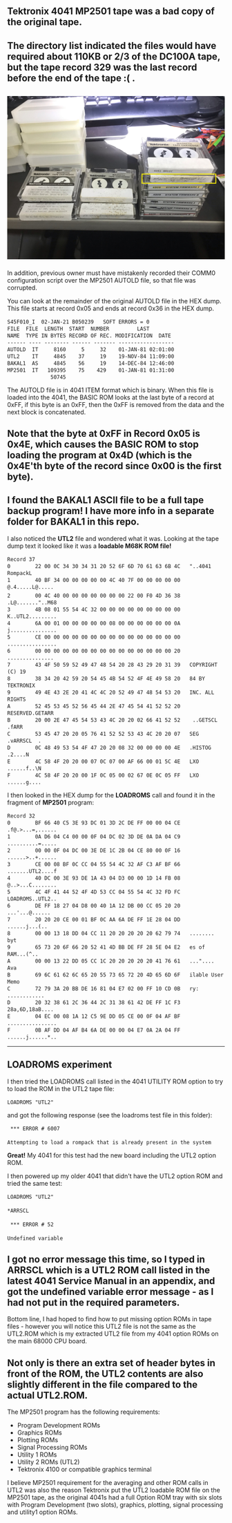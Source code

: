 Tektronix 4041 MP2501 tape was a bad copy of the original tape.
-------
The directory list indicated the files would have required about 110KB or 2/3 of the DC100A tape, but the tape record 329 was the last record before the end of the tape :( .
-------
![MP2501 tape](./MP2501%20tape.jpg)
-------
In addition, previous owner must have mistakenly recorded their COMM0 configuration script over the MP2501 AUTOLD file, so that file was corrupted.

You can look at the remainder of the original AUTOLD file in the HEX dump.  This file starts at record 0x05 and ends at record 0x36 in the HEX dump.
```Assembly
S45F010_I  02-JAN-21 B050239   SOFT ERRORS = 0        
FILE  FILE  LENGTH  START  NUMBER         LAST       
NAME  TYPE IN BYTES RECORD OF REC. MODIFICATION  DATE
------ ---- -------- ------ ------- ------------------
AUTOLD  IT     8160     5     32    01-JAN-81 02:01:00
UTL2    IT     4845    37     19    19-NOV-84 11:09:00
BAKAL1  AS     4845    56     19    14-DEC-84 12:46:00
MP2501  IT   109395    75    429    01-JAN-81 01:31:00
              50745                                   
```
The AUTOLD file is in 4041 ITEM format which is binary.  When this file is loaded into the 4041, the BASIC ROM looks at the last byte of a record at 0xFF, if this byte is an 0xFF, then the 0xFF is removed from the data and the next block is concatenated.

Note that the byte at 0xFF in Record 0x05 is 0x4E, which causes the BASIC ROM to stop loading the program at 0x4D (which is the 0x4E'th byte of the record since 0x00 is the first byte).
-------
I found the BAKAL1 ASCII file to be a full tape backup program!  I have more info in a separate folder for BAKAL1 in this repo.
-------
I also noticed the **UTL2** file and wondered what it was.  Looking at the tape dump text it looked like it was a **loadable M68K ROM file!**

```Assembly
Record 37
0        22 00 0C 34 30 34 31 20 52 6F 6D 70 61 63 6B 4C   "..4041 RompackL
1        40 BF 34 00 00 00 00 00 4C 40 7F 00 00 00 00 00   @.4.....L@.....
2        00 4C 40 00 00 00 00 00 00 00 22 00 F0 4D 36 38   .L@......."..M68
3        4B 08 01 55 54 4C 32 00 00 00 00 00 00 00 00 00   K..UTL2.........
4        6A 00 01 00 00 00 00 00 08 00 00 00 00 00 00 0A   j...............
5        CE 00 00 00 00 00 00 00 00 00 00 00 00 00 00 00   ................
6        00 00 00 00 00 00 00 00 00 00 00 00 00 00 00 20   ............... 
7        43 4F 50 59 52 49 47 48 54 20 28 43 29 20 31 39   COPYRIGHT (C) 19
8        38 34 20 42 59 20 54 45 4B 54 52 4F 4E 49 58 20   84 BY TEKTRONIX 
9        49 4E 43 2E 20 41 4C 4C 20 52 49 47 48 54 53 20   INC. ALL RIGHTS 
A        52 45 53 45 52 56 45 44 2E 47 45 54 41 52 52 20   RESERVED.GETARR 
B        20 00 2E 47 45 54 53 43 4C 20 20 02 66 41 52 52    ..GETSCL  .fARR
C        53 45 47 20 20 05 76 41 52 52 53 43 4C 20 20 07   SEG  .vARRSCL  .
D        0C 48 49 53 54 4F 47 20 20 08 32 00 00 00 00 4E   .HISTOG  .2....N
E        4C 58 4F 20 20 00 07 0C 07 00 AF 66 00 01 5C 4E   LXO  ......f..\N
F        4C 58 4F 20 20 00 1F 0C 05 00 02 67 0E 0C 05 FF   LXO  ......g....
```
I then looked in the HEX dump for the **LOADROMS** call and found it in the fragment of **MP2501** program:

```Assembly
Record 32
0        BF 66 40 C5 3E 93 DC 01 3D 2C DE FF 00 00 04 CE   .f@.>...=,......
1        0A D6 04 C4 00 00 0F 04 DC 02 3D DE 0A DA 04 C9   ..........=.....
2        00 00 0F 04 DC 00 3E DE 1C 2B 04 CE 80 00 0F 16   ......>..+......
3        CE 00 08 BF 0C CC 04 55 54 4C 32 AF C3 AF BF 66   .......UTL2....f
4        40 DC 00 3E 93 DE 1A 43 04 D3 00 00 1D 14 FB 08   @..>...C........
5        4C 4F 41 44 52 4F 4D 53 CC 04 55 54 4C 32 FD FC   LOADROMS..UTL2..
6        DE FF 18 27 04 D8 00 40 1A 12 DB 00 CC 05 20 20   ...'...@......  
7        20 20 20 CE 00 01 BF 0C AA 6A DE FF 1E 28 04 DD      ......j...(..
8        00 00 13 18 DD 04 CC 11 20 20 20 20 20 62 79 74   ........     byt
9        65 73 20 6F 66 20 52 41 4D BB DE FF 28 5E 04 E2   es of RAM...(^..
A        00 00 13 22 DD 05 CC 1C 20 20 20 20 20 41 76 61   ..."....     Ava
B        69 6C 61 62 6C 65 20 55 73 65 72 20 4D 65 6D 6F   ilable User Memo
C        72 79 3A 20 BB DE 16 81 04 E7 02 00 FF 10 CD 0B   ry: ............
D        20 32 38 61 2C 36 44 2C 31 38 61 42 DE FF 1C F3    28a,6D,18aB....
E        04 EC 00 08 1A 12 C5 9E DD 05 CE 00 0F 04 AF BF   ................
F        0B AF DD 04 AF B4 6A DE 00 00 04 E7 0A 2A 04 FF   ......j......*..
```
------
LOADROMS experiment
------
I then tried the LOADROMS call listed in the 4041 UTILITY ROM option to try to load the ROM in the UTL2 tape file:

```Assembly
LOADROMS "UTL2"
```
and got the following response (see the loadroms test file in this folder):
```Assembly
 *** ERROR # 6007
                                                             
Attempting to load a rompack that is already present in the system
```
**Great!**  My 4041 for this test had the new board including the UTL2 option ROM.

I then powered up my older 4041 that didn't have the UTL2 option ROM and tried the same test:
```Assembly
LOADROMS "UTL2"
                                                               
*ARRSCL
                                                                               
 *** ERROR # 52
                                                               
Undefined variable
```
I got no error message this time, so I typed in ARRSCL which is a UTL2 ROM call listed in the latest 4041 Service Manual in an appendix, and got the undefined variable error message - as I had not put in the required parameters.
-----
Bottom line, I had hoped to find how to put missing option ROMs in tape files - however you will notice this UTL2 file is not the same as the UTL2.ROM which is my extracted UTL2 file from my 4041 option ROMs on the main 68000 CPU board.

Not only is there an extra set of header bytes in front of the ROM, the UTL2 contents are also slightly different in the file compared to the actual UTL2.ROM.
----------
The MP2501 program has the following requirements:
* Program Development ROMs
* Graphics ROMs
* Plotting ROMs
* Signal Processing ROMs
* Utility 1 ROMs
* Utility 2 ROMs (UTL2)
* Tektronix 4100 or compatible graphics terminal
           
I believe MP2501 requirement for the averaging and other ROM calls in UTL2 was also the reason Tektronix put the UTL2 loadable ROM file on the MP2501 tape, as the original 4041s had a full Option ROM tray with six slots with Program Development (two slots), graphics, plotting, signal processing and utility1 option ROMs.
